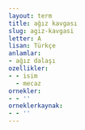 ```yaml
---
layout: term
title: ağız kavgası
slug: agiz-kavgasi
letter: A
lisan: Türkçe
anlamlar:
- ağız dalaşı
ozellikler:
- - isim
  - mecaz
ornekler:
- - ''
orneklerkaynak:
- - ''
---
```


